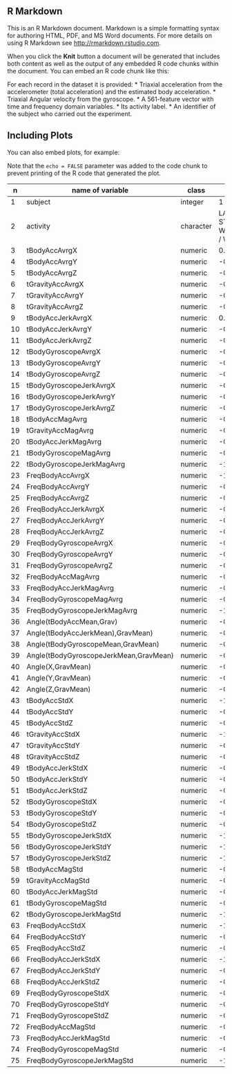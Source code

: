 R Markdown
----------

This is an R Markdown document. Markdown is a simple formatting syntax
for authoring HTML, PDF, and MS Word documents. For more details on
using R Markdown see
<a href="http://rmarkdown.rstudio.com" class="uri">http://rmarkdown.rstudio.com</a>.

When you click the **Knit** button a document will be generated that
includes both content as well as the output of any embedded R code
chunks within the document. You can embed an R code chunk like this:

For each record in the dataset it is provided: \* Triaxial acceleration
from the accelerometer (total acceleration) and the estimated body
acceleration. \* Triaxial Angular velocity from the gyroscope. \* A
561-feature vector with time and frequency domain variables. \* Its
activity label. \* An identifier of the subject who carried out the
experiment.

Including Plots
---------------

You can also embed plots, for example:

Note that the `echo = FALSE` parameter was added to the code chunk to
prevent printing of the R code that generated the plot.

<table>
<colgroup>
<col style="width: 19%" />
<col style="width: 11%" />
<col style="width: 11%" />
<col style="width: 56%" />
</colgroup>
<thead>
<tr class="header">
<th>n</th>
<th>name of variable</th>
<th>class</th>
<th>range</th>
</tr>
</thead>
<tbody>
<tr class="odd">
<td>1</td>
<td>subject</td>
<td>integer</td>
<td>1 / 30</td>
</tr>
<tr class="even">
<td>2</td>
<td>activity</td>
<td>character</td>
<td>LAYING / SITTING / STANDING / WALKING / WALKING_DOWNSTAIRS / WALKING_UPSTAIRS</td>
</tr>
<tr class="odd">
<td>3</td>
<td>tBodyAccAvrgX</td>
<td>numeric</td>
<td>0.22 / 0.3</td>
</tr>
<tr class="even">
<td>4</td>
<td>tBodyAccAvrgY</td>
<td>numeric</td>
<td>-0.04 / 0</td>
</tr>
<tr class="odd">
<td>5</td>
<td>tBodyAccAvrgZ</td>
<td>numeric</td>
<td>-0.15 / -0.08</td>
</tr>
<tr class="even">
<td>6</td>
<td>tGravityAccAvrgX</td>
<td>numeric</td>
<td>-0.68 / 0.97</td>
</tr>
<tr class="odd">
<td>7</td>
<td>tGravityAccAvrgY</td>
<td>numeric</td>
<td>-0.48 / 0.96</td>
</tr>
<tr class="even">
<td>8</td>
<td>tGravityAccAvrgZ</td>
<td>numeric</td>
<td>-0.5 / 0.96</td>
</tr>
<tr class="odd">
<td>9</td>
<td>tBodyAccJerkAvrgX</td>
<td>numeric</td>
<td>0.04 / 0.13</td>
</tr>
<tr class="even">
<td>10</td>
<td>tBodyAccJerkAvrgY</td>
<td>numeric</td>
<td>-0.04 / 0.06</td>
</tr>
<tr class="odd">
<td>11</td>
<td>tBodyAccJerkAvrgZ</td>
<td>numeric</td>
<td>-0.07 / 0.04</td>
</tr>
<tr class="even">
<td>12</td>
<td>tBodyGyroscopeAvrgX</td>
<td>numeric</td>
<td>-0.21 / 0.19</td>
</tr>
<tr class="odd">
<td>13</td>
<td>tBodyGyroscopeAvrgY</td>
<td>numeric</td>
<td>-0.2 / 0.03</td>
</tr>
<tr class="even">
<td>14</td>
<td>tBodyGyroscopeAvrgZ</td>
<td>numeric</td>
<td>-0.07 / 0.18</td>
</tr>
<tr class="odd">
<td>15</td>
<td>tBodyGyroscopeJerkAvrgX</td>
<td>numeric</td>
<td>-0.16 / -0.02</td>
</tr>
<tr class="even">
<td>16</td>
<td>tBodyGyroscopeJerkAvrgY</td>
<td>numeric</td>
<td>-0.08 / -0.01</td>
</tr>
<tr class="odd">
<td>17</td>
<td>tBodyGyroscopeJerkAvrgZ</td>
<td>numeric</td>
<td>-0.09 / -0.01</td>
</tr>
<tr class="even">
<td>18</td>
<td>tBodyAccMagAvrg</td>
<td>numeric</td>
<td>-0.99 / 0.64</td>
</tr>
<tr class="odd">
<td>19</td>
<td>tGravityAccMagAvrg</td>
<td>numeric</td>
<td>-0.99 / 0.64</td>
</tr>
<tr class="even">
<td>20</td>
<td>tBodyAccJerkMagAvrg</td>
<td>numeric</td>
<td>-0.99 / 0.43</td>
</tr>
<tr class="odd">
<td>21</td>
<td>tBodyGyroscopeMagAvrg</td>
<td>numeric</td>
<td>-0.98 / 0.42</td>
</tr>
<tr class="even">
<td>22</td>
<td>tBodyGyroscopeJerkMagAvrg</td>
<td>numeric</td>
<td>-1 / 0.09</td>
</tr>
<tr class="odd">
<td>23</td>
<td>FreqBodyAccAvrgX</td>
<td>numeric</td>
<td>-1 / 0.54</td>
</tr>
<tr class="even">
<td>24</td>
<td>FreqBodyAccAvrgY</td>
<td>numeric</td>
<td>-0.99 / 0.52</td>
</tr>
<tr class="odd">
<td>25</td>
<td>FreqBodyAccAvrgZ</td>
<td>numeric</td>
<td>-0.99 / 0.28</td>
</tr>
<tr class="even">
<td>26</td>
<td>FreqBodyAccJerkAvrgX</td>
<td>numeric</td>
<td>-0.99 / 0.47</td>
</tr>
<tr class="odd">
<td>27</td>
<td>FreqBodyAccJerkAvrgY</td>
<td>numeric</td>
<td>-0.99 / 0.28</td>
</tr>
<tr class="even">
<td>28</td>
<td>FreqBodyAccJerkAvrgZ</td>
<td>numeric</td>
<td>-0.99 / 0.16</td>
</tr>
<tr class="odd">
<td>29</td>
<td>FreqBodyGyroscopeAvrgX</td>
<td>numeric</td>
<td>-0.99 / 0.47</td>
</tr>
<tr class="even">
<td>30</td>
<td>FreqBodyGyroscopeAvrgY</td>
<td>numeric</td>
<td>-0.99 / 0.33</td>
</tr>
<tr class="odd">
<td>31</td>
<td>FreqBodyGyroscopeAvrgZ</td>
<td>numeric</td>
<td>-0.99 / 0.49</td>
</tr>
<tr class="even">
<td>32</td>
<td>FreqBodyAccMagAvrg</td>
<td>numeric</td>
<td>-0.99 / 0.59</td>
</tr>
<tr class="odd">
<td>33</td>
<td>FreqBodyAccJerkMagAvrg</td>
<td>numeric</td>
<td>-0.99 / 0.54</td>
</tr>
<tr class="even">
<td>34</td>
<td>FreqBodyGyroscopeMagAvrg</td>
<td>numeric</td>
<td>-0.99 / 0.2</td>
</tr>
<tr class="odd">
<td>35</td>
<td>FreqBodyGyroscopeJerkMagAvrg</td>
<td>numeric</td>
<td>-1 / 0.15</td>
</tr>
<tr class="even">
<td>36</td>
<td>Angle(tBodyAccMean,Grav)</td>
<td>numeric</td>
<td>-0.16 / 0.13</td>
</tr>
<tr class="odd">
<td>37</td>
<td>Angle(tBodyAccJerkMean),GravMean)</td>
<td>numeric</td>
<td>-0.12 / 0.2</td>
</tr>
<tr class="even">
<td>38</td>
<td>Angle(tBodyGyroscopeMean,GravMean)</td>
<td>numeric</td>
<td>-0.39 / 0.44</td>
</tr>
<tr class="odd">
<td>39</td>
<td>Angle(tBodyGyroscopeJerkMean,GravMean)</td>
<td>numeric</td>
<td>-0.22 / 0.18</td>
</tr>
<tr class="even">
<td>40</td>
<td>Angle(X,GravMean)</td>
<td>numeric</td>
<td>-0.95 / 0.74</td>
</tr>
<tr class="odd">
<td>41</td>
<td>Angle(Y,GravMean)</td>
<td>numeric</td>
<td>-0.87 / 0.42</td>
</tr>
<tr class="even">
<td>42</td>
<td>Angle(Z,GravMean)</td>
<td>numeric</td>
<td>-0.87 / 0.39</td>
</tr>
<tr class="odd">
<td>43</td>
<td>tBodyAccStdX</td>
<td>numeric</td>
<td>-1 / 0.63</td>
</tr>
<tr class="even">
<td>44</td>
<td>tBodyAccStdY</td>
<td>numeric</td>
<td>-0.99 / 0.62</td>
</tr>
<tr class="odd">
<td>45</td>
<td>tBodyAccStdZ</td>
<td>numeric</td>
<td>-0.99 / 0.61</td>
</tr>
<tr class="even">
<td>46</td>
<td>tGravityAccStdX</td>
<td>numeric</td>
<td>-1 / -0.83</td>
</tr>
<tr class="odd">
<td>47</td>
<td>tGravityAccStdY</td>
<td>numeric</td>
<td>-0.99 / -0.64</td>
</tr>
<tr class="even">
<td>48</td>
<td>tGravityAccStdZ</td>
<td>numeric</td>
<td>-0.99 / -0.61</td>
</tr>
<tr class="odd">
<td>49</td>
<td>tBodyAccJerkStdX</td>
<td>numeric</td>
<td>-0.99 / 0.54</td>
</tr>
<tr class="even">
<td>50</td>
<td>tBodyAccJerkStdY</td>
<td>numeric</td>
<td>-0.99 / 0.36</td>
</tr>
<tr class="odd">
<td>51</td>
<td>tBodyAccJerkStdZ</td>
<td>numeric</td>
<td>-0.99 / 0.03</td>
</tr>
<tr class="even">
<td>52</td>
<td>tBodyGyroscopeStdX</td>
<td>numeric</td>
<td>-0.99 / 0.27</td>
</tr>
<tr class="odd">
<td>53</td>
<td>tBodyGyroscopeStdY</td>
<td>numeric</td>
<td>-0.99 / 0.48</td>
</tr>
<tr class="even">
<td>54</td>
<td>tBodyGyroscopeStdZ</td>
<td>numeric</td>
<td>-0.99 / 0.56</td>
</tr>
<tr class="odd">
<td>55</td>
<td>tBodyGyroscopeJerkStdX</td>
<td>numeric</td>
<td>-1 / 0.18</td>
</tr>
<tr class="even">
<td>56</td>
<td>tBodyGyroscopeJerkStdY</td>
<td>numeric</td>
<td>-1 / 0.3</td>
</tr>
<tr class="odd">
<td>57</td>
<td>tBodyGyroscopeJerkStdZ</td>
<td>numeric</td>
<td>-1 / 0.19</td>
</tr>
<tr class="even">
<td>58</td>
<td>tBodyAccMagStd</td>
<td>numeric</td>
<td>-0.99 / 0.43</td>
</tr>
<tr class="odd">
<td>59</td>
<td>tGravityAccMagStd</td>
<td>numeric</td>
<td>-0.99 / 0.43</td>
</tr>
<tr class="even">
<td>60</td>
<td>tBodyAccJerkMagStd</td>
<td>numeric</td>
<td>-0.99 / 0.45</td>
</tr>
<tr class="odd">
<td>61</td>
<td>tBodyGyroscopeMagStd</td>
<td>numeric</td>
<td>-0.98 / 0.3</td>
</tr>
<tr class="even">
<td>62</td>
<td>tBodyGyroscopeJerkMagStd</td>
<td>numeric</td>
<td>-1 / 0.25</td>
</tr>
<tr class="odd">
<td>63</td>
<td>FreqBodyAccStdX</td>
<td>numeric</td>
<td>-1 / 0.66</td>
</tr>
<tr class="even">
<td>64</td>
<td>FreqBodyAccStdY</td>
<td>numeric</td>
<td>-0.99 / 0.56</td>
</tr>
<tr class="odd">
<td>65</td>
<td>FreqBodyAccStdZ</td>
<td>numeric</td>
<td>-0.99 / 0.69</td>
</tr>
<tr class="even">
<td>66</td>
<td>FreqBodyAccJerkStdX</td>
<td>numeric</td>
<td>-1 / 0.48</td>
</tr>
<tr class="odd">
<td>67</td>
<td>FreqBodyAccJerkStdY</td>
<td>numeric</td>
<td>-0.99 / 0.35</td>
</tr>
<tr class="even">
<td>68</td>
<td>FreqBodyAccJerkStdZ</td>
<td>numeric</td>
<td>-0.99 / -0.01</td>
</tr>
<tr class="odd">
<td>69</td>
<td>FreqBodyGyroscopeStdX</td>
<td>numeric</td>
<td>-0.99 / 0.2</td>
</tr>
<tr class="even">
<td>70</td>
<td>FreqBodyGyroscopeStdY</td>
<td>numeric</td>
<td>-0.99 / 0.65</td>
</tr>
<tr class="odd">
<td>71</td>
<td>FreqBodyGyroscopeStdZ</td>
<td>numeric</td>
<td>-0.99 / 0.52</td>
</tr>
<tr class="even">
<td>72</td>
<td>FreqBodyAccMagStd</td>
<td>numeric</td>
<td>-0.99 / 0.18</td>
</tr>
<tr class="odd">
<td>73</td>
<td>FreqBodyAccJerkMagStd</td>
<td>numeric</td>
<td>-0.99 / 0.32</td>
</tr>
<tr class="even">
<td>74</td>
<td>FreqBodyGyroscopeMagStd</td>
<td>numeric</td>
<td>-0.98 / 0.24</td>
</tr>
<tr class="odd">
<td>75</td>
<td>FreqBodyGyroscopeJerkMagStd</td>
<td>numeric</td>
<td>-1 / 0.29</td>
</tr>
</tbody>
</table>

